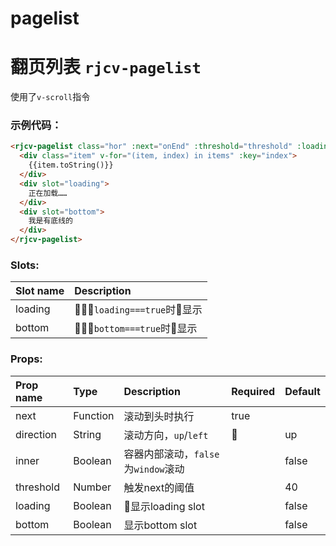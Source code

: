 # pagelist

# 翻页列表  ```rjcv-pagelist```

使用了```v-scroll```指令

### 示例代码：
```html
<rjcv-pagelist class="hor" :next="onEnd" :threshold="threshold" :loading="loading" :end="end">
  <div class="item" v-for="(item, index) in items" :key="index">
    {{item.toString()}}
  </div>
  <div slot="loading">
    正在加载……
  </div>
  <div slot="bottom">
    我是有底线的
  </div>
</rjcv-pagelist>
```
### Slots:
|Slot name|Description|
|:--|:--|
|loading|```loading===true```时显示|
|bottom|```bottom===true```时显示|
### Props:
|Prop name|Type|Description|Required|Default|
|:---|:---|:---|:--|:---|
|next|Function|滚动到头时执行|true||
|direction|String|滚动方向，```up```/```left```||up|
|inner|Boolean|容器内部滚动，```false```为```window```滚动||false|
|threshold|Number|触发next的阈值||40|
|loading|Boolean|显示loading slot||false|
|bottom|Boolean|显示bottom slot||false|
